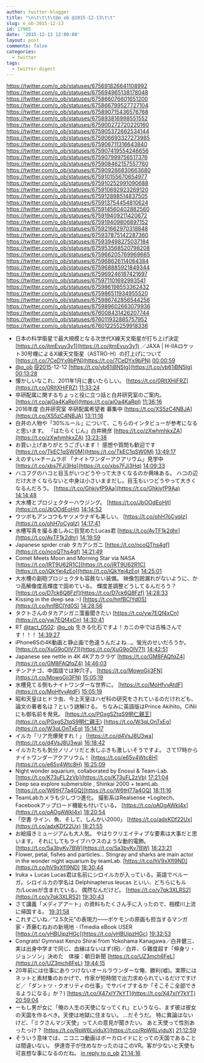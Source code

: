 ```yaml
---
author: twitter-blogger
title: "\n\t\t\t\t@o_ob @2015-12-13\t\t"
slug: o_ob-2015-12-13
id: 17905
date: '2015-12-13 12:00:00'
layout: post
comments: false
categories:
  - twitter
tags:
  - twitter-digest
---
```


https://twitter.com/o_ob/statuses/675691826641108992 https://twitter.com/o_ob/statuses/675694965138178048 https://twitter.com/o_ob/statuses/675866076601651200 https://twitter.com/o_ob/statuses/675866799527727104 https://twitter.com/o_ob/statuses/675890715436576768 https://twitter.com/o_ob/statuses/675893816998551552 https://twitter.com/o_ob/statuses/675900272720220160 https://twitter.com/o_ob/statuses/675905372662534144 https://twitter.com/o_ob/statuses/675906693327273985 https://twitter.com/o_ob/statuses/675906711316643840 https://twitter.com/o_ob/statuses/675907419554246656 https://twitter.com/o_ob/statuses/675907999756517376 https://twitter.com/o_ob/statuses/675908462157557760 https://twitter.com/o_ob/statuses/675909266830663680 https://twitter.com/o_ob/statuses/675910155670654977 https://twitter.com/o_ob/statuses/675910252991090688 https://twitter.com/o_ob/statuses/675910692923269120 https://twitter.com/o_ob/statuses/675912898514837505 https://twitter.com/o_ob/statuses/675913754454810624 https://twitter.com/o_ob/statuses/675914560402882560 https://twitter.com/o_ob/statuses/675919409211420672 https://twitter.com/o_ob/statuses/675919409806897152 https://twitter.com/o_ob/statuses/675921662970318848 https://twitter.com/o_ob/statuses/675937875142287360 https://twitter.com/o_ob/statuses/675939498275037184 https://twitter.com/o_ob/statuses/675953568520798208 https://twitter.com/o_ob/statuses/675966205769969665 https://twitter.com/o_ob/statuses/675968626114064384 https://twitter.com/o_ob/statuses/675968885921849344 https://twitter.com/o_ob/statuses/675969246187421697 https://twitter.com/o_ob/statuses/675971101692993541 https://twitter.com/o_ob/statuses/675986198553362432 https://twitter.com/o_ob/statuses/675986511934955520 https://twitter.com/o_ob/statuses/675986742856544256 https://twitter.com/o_ob/statuses/675989602663079936 https://twitter.com/o_ob/statuses/676008431426207744 https://twitter.com/o_ob/statuses/676011932885757952 https://twitter.com/o_ob/statuses/676012255259918336  

*   日本の科学衛星で最大規模となる次世代X線天文衛星が打ち上げ決定 [https://t.co/jtmEvuv3y1](https://t.co/jtmEvuv3y1) ／JAXA | H-IIAロケット30号機によるX線天文衛星（ASTRO-H）の打上げについて [https://t.co/7CeDYx9bPN](https://t.co/7CeDYx9bPN) [00:00:59](https://twitter.com/o_ob/statuses/675691826641108992)
*   [@o_ob](https://twitter.com/o_ob) [@2015](https://twitter.com/2015)-12-12 [https://t.co/vb61iBN5Ig](https://t.co/vb61iBN5Ig) [00:13:28](https://twitter.com/o_ob/statuses/675694965138178048)
*   懐かしいなこれ、2011年1月に書いたらしい。 [https://t.co/0RltXHiFRZ](https://t.co/0RltXHiFRZ) [11:33:24](https://twitter.com/o_ob/statuses/675866076601651200)
*   卒研配属に関するちょっと役に立つ話と白井研究室のご案内。 [https://t.co/ajOa4KaRpl](https://t.co/ajOa4KaRpl) [11:36:16](https://twitter.com/o_ob/statuses/675866799527727104)
*   2016年度 白井研究室 卒研配属希望者 募集中 [https://t.co/XS5zC4NBJA](https://t.co/XS5zC4NBJA) [13:11:18](https://twitter.com/o_ob/statuses/675890715436576768)
*   白井の人物や「30%ルール」について、こちらのインタビューが参考になると思います。 「はたらくじん」白井暁彦 [https://t.co/zXwhmhkxZA](https://t.co/zXwhmhkxZA) [13:23:38](https://twitter.com/o_ob/statuses/675893816998551552)
*   お買い上げありがとうございます！ 感想や質問も歓迎です [https://t.co/TkEC1qSW0M](https://t.co/TkEC1qSW0M) [13:49:17](https://twitter.com/o_ob/statuses/675900272720220160)
*   えのすい×チームラボ 「ナイトワンダーアクアリウム」見学中 [https://t.co/xbs7FJi3Hq](https://t.co/xbs7FJi3Hq) [14:09:33](https://twitter.com/o_ob/statuses/675905372662534144)
*   ハコフグのハコと目玉がいつどうやって大きくなるのか興味ある。 ハコの辺だけ大きくならないと中身は小さいままだし。目玉もいつどうやって大きくなるんだろう。 [https://t.co/GhkjyfP9Aa](https://t.co/GhkjyfP9Aa) [14:14:48](https://twitter.com/o_ob/statuses/675906693327273985)
*   大水槽とプロジェクターハウジング。 [https://t.co/JbOOdEoHjt](https://t.co/JbOOdEoHjt) [14:14:52](https://twitter.com/o_ob/statuses/675906711316643840)
*   ウツボもアンコウもヤツメウナギも美しい。 [https://t.co/ohH7oCyqIz](https://t.co/ohH7oCyqIz) [14:17:41](https://twitter.com/o_ob/statuses/675907419554246656)
*   水槽写真を撮る楽しみに目覚めたLucas君 [https://t.co/AyTF1k2dhr](https://t.co/AyTF1k2dhr) [14:19:59](https://twitter.com/o_ob/statuses/675907999756517376)
*   Japanese spider crab タカアシガニ [https://t.co/ncoQThs4gf](https://t.co/ncoQThs4gf) [14:21:49](https://twitter.com/o_ob/statuses/675908462157557760)
*   Comet Meets Moon and Morning Star via NASA [https://t.co/IRT9U62R1C](https://t.co/IRT9U62R1C) [https://t.co/iQkYei4zEo](https://t.co/iQkYei4zEo) [14:25:01](https://twitter.com/o_ob/statuses/675909266830663680)
*   大水槽の副砲プロジェクタも容赦ない装備。 映像包囲漏れがないように、かつ高解像度高輝度で固めている。 輝度差調整どうしてるんだろう？ [https://t.co/D7ck6Q8Fzf](https://t.co/D7ck6Q8Fzf) [14:28:33](https://twitter.com/o_ob/statuses/675910155670654977)
*   Kissing in the deep sea :-) [https://t.co/hnfBCIYd0S](https://t.co/hnfBCIYd0S) [14:28:56](https://twitter.com/o_ob/statuses/675910252991090688)
*   タクトさんのタカアシガニ薀蓄聞きたい [https://t.co/yw7EQf4xCn](https://t.co/yw7EQf4xCn) [14:30:41](https://twitter.com/o_ob/statuses/675910692923269120)
*   RT [@tact_0502](https://twitter.com/tact_0502): [@o_ob](https://twitter.com/o_ob) 生きる化石ですよ！カニの中では古株さんです！！！ [14:39:27](https://twitter.com/o_ob/statuses/675912898514837505)
*   iPhone6Sの4K動画と静止画で色違うんだよね...。蛍光のせいだろうか。 [https://t.co/XuG9oOIV71](https://t.co/XuG9oOIV71) [14:42:51](https://twitter.com/o_ob/statuses/675913754454810624)
*   Japanese see nettle in 4K 4Kアカクラゲ [https://t.co/GM8FAQfqZ4](https://t.co/GM8FAQfqZ4) [14:46:03](https://twitter.com/o_ob/statuses/675914560402882560)
*   チンアナゴ、中国語では狆穴子。 [https://t.co/MowoGji3FN](https://t.co/MowoGji3FN) [15:05:19](https://twitter.com/o_ob/statuses/675919409211420672)
*   水槽見てる側もナイトワンダーな世界に。 [https://t.co/MoHfvvAtdF](https://t.co/MoHfvvAtdF) [15:05:19](https://twitter.com/o_ob/statuses/675919409806897152)
*   昭和天皇はヒドラ虫、今上天皇はハゼ科の研究をされているのだけれども、論文の著者名は？という謎解ける。 ちなみに英語版はPrince Akihito。CiNiiにも御名前を発見。 [https://t.co/PGxgSZtqS9明仁親王](https://t.co/PGxgSZtqS9明仁親王) [https://t.co/W3qLOnTxEg](https://t.co/W3qLOnTxEg) [15:14:17](https://twitter.com/o_ob/statuses/675921662970318848)
*   イルカ「リア充爆発すれ！」 [https://t.co/d4VsJ8U3wa](https://t.co/d4VsJ8U3wa) [16:18:42](https://twitter.com/o_ob/statuses/675937875142287360)
*   イルカたちも気分ノリノリだと水しぶきも激しいそうですよ。 さて17時からナイトワンダーアクアリウム！ [https://t.co/e65v4Wtc8H](https://t.co/e65v4Wtc8H) [16:25:09](https://twitter.com/o_ob/statuses/675939498275037184)
*   Night wonder aquarium, collaborated by Enosui & Team-Lab. [https://t.co/K73uFL2zVb](https://t.co/K73uFL2zVb) [17:21:04](https://twitter.com/o_ob/statuses/675953568520798208)
*   Deep sea explore submersible , Shinkai 2000 + teamLab. [https://t.co/W6tH77a4GQ](https://t.co/W6tH77a4GQ) [18:11:16](https://twitter.com/o_ob/statuses/675966205769969665)
*   TeamLabカメラも少しづつ進化。 撮影系はRealsense +Logitech、Facebookアップロード機能も付いている。 [https://t.co/oAOgAWkI4x](https://t.co/oAOgAWkI4x) [18:20:54](https://twitter.com/o_ob/statuses/675968626114064384)
*   「空書 ライン、魚、そして、しんかい2000」 [https://t.co/adxKDf22Ux](https://t.co/adxKDf22Ux) [18:21:55](https://twitter.com/o_ob/statuses/675968885921849344)
*   お絵描きミュージアムも大人気。 やはりクリエイティブな要素は大事だと思います。 それにしてもライブハウスのような動的電飾。 [https://t.co/5a3byKv7BW](https://t.co/5a3byKv7BW) [18:23:21](https://twitter.com/o_ob/statuses/675969246187421697)
*   Flower, petal, fishes and particles... Stingray and sharks are main actor in the wonder night aquarium by teamLab. [https://t.co/hV9xXfI9ND](https://t.co/hV9xXfI9ND) [18:30:44](https://twitter.com/o_ob/statuses/675971101692993541)
*   Iruka + Lucas Lucas君は名前にシロイルカが入っている。英語でベルーガ。シロイルカの学名は Delphinapterus leucas といい、どちらにもルカ/Lucasが含まれている。 偶然なんだけど。 [https://t.co/v7qk3XLRS2](https://t.co/v7qk3XLRS2) [19:30:43](https://twitter.com/o_ob/statuses/675986198553362432)
*   さて講義「メディアアート」の資料もたくさん手に入ったので、相模川上流に帰国する。 [19:31:58](https://twitter.com/o_ob/statuses/675986511934955520)
*   これすごいね／“2.5次元”の表現力――ポケモンの原画も担当するマンガ家・斉藤むねおの新境地 - ITmedia eBook USER [https://t.co/vHBUipzHGc](https://t.co/vHBUipzHGc) [19:32:53](https://twitter.com/o_ob/statuses/675986742856544256)
*   Congrats! Gymnast Kenzo Shirai from Yokohama Kanagawa／白井健三、実は出身中学まで同じ、血縁はないはず(祝)／白井、Ｇ難度超す「伸身リ・ジョンソン」決めた　体操：朝日新聞 [https://t.co/UZ3mch6FeL](https://t.co/UZ3mch6FeL) [19:44:15](https://twitter.com/o_ob/statuses/675989602663079936)
*   20年前には仕事にありつけないオールラウンダーな俺、勝利(嘘)。実際にはネットと素材集のおかげで、作家が短時間で出力求められているだけですけど／「ダントツ・クオリティの仕事」でサバイブするか「そこそこ全部できるようになる」か？) [https://t.co/X47xIY7kYT](https://t.co/X47xIY7kYT) [20:59:04](https://twitter.com/o_ob/statuses/676008431426207744)
*   ーもし男が女に「俺の人生の天使になってくれ」というなら、まず彼は彼女の天国を作るべき。天使は地獄に住まない。 ...だそうだ。 特に異論はないけど、「ミクさんマジ天使」って人の意見が聞きたい。 あと天使って性別あったっけ？ [https://t.co/RpW6LviduX](https://t.co/RpW6LviduX) [21:12:59](https://twitter.com/o_ob/statuses/676011932885757952)
*   そういう意味では、ニコニコ動画はボーカロイドにとっての天国であることは間違いない。 伊達杏子が住めなかったのはこのVR。客が少ないと天使も可哀想な事になるのだね。 [in reply to o_ob](https://twitter.com/o_ob/statuses/676011932885757952) [21:14:16](https://twitter.com/o_ob/statuses/676012255259918336)